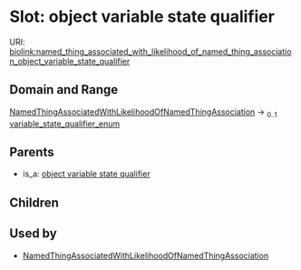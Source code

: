 
# Slot: object variable state qualifier




URI: [biolink:named_thing_associated_with_likelihood_of_named_thing_association_object_variable_state_qualifier](https://w3id.org/biolink/vocab/named_thing_associated_with_likelihood_of_named_thing_association_object_variable_state_qualifier)


## Domain and Range

[NamedThingAssociatedWithLikelihoodOfNamedThingAssociation](NamedThingAssociatedWithLikelihoodOfNamedThingAssociation.md) &#8594;  <sub>0..1</sub> [variable_state_qualifier_enum](variable_state_qualifier_enum.md)

## Parents

 *  is_a: [object variable state qualifier](object_variable_state_qualifier.md)

## Children


## Used by

 * [NamedThingAssociatedWithLikelihoodOfNamedThingAssociation](NamedThingAssociatedWithLikelihoodOfNamedThingAssociation.md)
